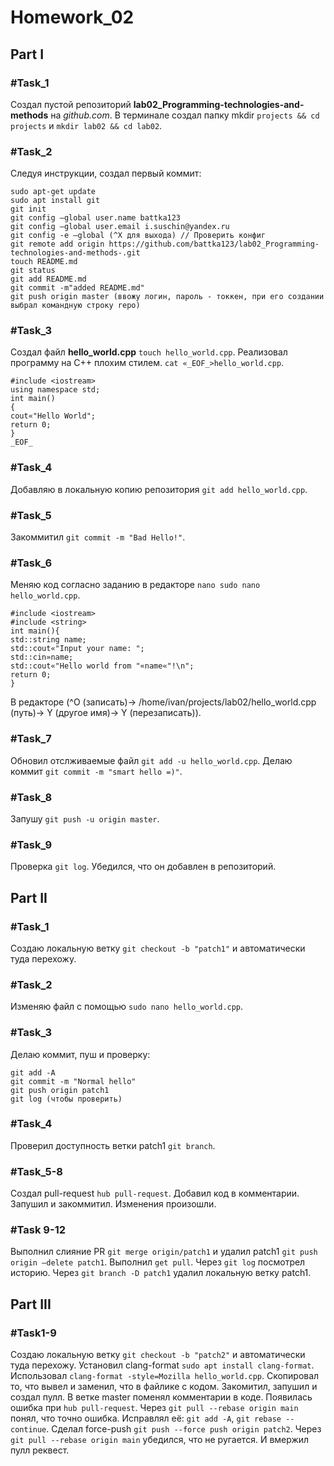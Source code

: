 # Homework_02
## Part I
### #Task_1
Создал пустой репозиторий **lab02_Programming-technologies-and-methods** на *github.com*.
В терминале создал папку mkdir `projects && cd projects` и `mkdir lab02 && cd lab02`.
### #Task_2
Следуя инструкции, создал первый коммит:
```
sudo apt-get update
sudo apt install git
git init
git config —global user.name battka123
git config —global user.email i.suschin@yandex.ru
git config -e —global (^X для выхода) // Проверить конфиг
git remote add origin https://github.com/battka123/lab02_Programming-technologies-and-methods-.git
touch README.md
git status
git add README.md
git commit -m"added README.md"
git push origin master (ввожу логин, пароль - токкен, при его создании выбрал командную строку repo)
```
### #Task_3
Создал файл **hello_world.cpp** `touch hello_world.cpp`.
Реализовал программу на С++ плохим стилем. `cat «_EOF_>hello_world.cpp`.
```
#include <iostream>
using namespace std;
int main()
{
cout«"Hello World";
return 0;
}
_EOF_
```
### #Task_4
Добавляю в локальную копию репозитория `git add hello_world.cpp`.
### #Task_5
Закоммитил `git commit -m "Bad Hello!"`.
### #Task_6
Меняю код согласно заданию в редакторе `nano sudo nano hello_world.cpp`.
```
#include <iostream>
#include <string>
int main(){
std::string name;
std::cout«"Input your name: ";
std::cin»name;
std::cout«"Hello world from "«name«"!\n";
return 0;
}
```
В редакторе (^O (записать)-> /home/ivan/projects/lab02/hello_world.cpp (путь)-> Y (другое имя)-> Y (перезаписать)).
### #Task_7
Обновил отслживаемые файл `git add -u hello_world.cpp`.
Делаю коммит `git commit -m "smart hello =)"`.
### #Task_8
Запушу `git push -u origin master`.
### #Task_9
Проверка `git log`. Убедился, что он добавлен в репозиторий.

## Part II
### #Task_1
Создаю локальную ветку `git checkout -b "patch1"` и автоматически туда перехожу.
### #Task_2
Изменяю файл с помощью `sudo nano hello_world.cpp`.
### #Task_3
Делаю коммит, пуш и проверку:
```
git add -A
git commit -m "Normal hello"
git push origin patch1
git log (чтобы проверить)
```
### #Task_4
Проверил доступность ветки patch1 `git branch`.
### #Task_5-8
Создал pull-request `hub pull-request`. Добавил код в комментарии. Запушил и закоммитил. Изменения произошли.
### #Task 9-12
Выполнил слияние PR `git merge origin/patch1` и удалил patch1 `git push origin —delete patch1`.
Выполнил `get pull`. Через `git log` посмотрел историю. Через `git branch -D patch1` удалил локальную ветку patch1.

## Part III

### #Task1-9
Создаю локальную ветку `git checkout -b "patch2"` и автоматически туда перехожу.
Установил clang-format `sudo apt install clang-format`.
Использовал `clang-format -style=Mozilla hello_world.cpp`. 
Скопировал то, что вывел и заменил, что в файлике с кодом. Закомитил, запушил и создал пулл.
В ветке master поменял комментарии в коде. Появилась ошибка при `hub pull-request`.
Через `git pull --rebase origin main` понял, что точно ошибка. Исправлял её:
`git add -A`,
`git rebase --continue`.
Сделал force-push `git push --force push origin patch2`.
Через `git pull --rebase origin main` убедился, что не ругается. И вмержил пулл реквест.


